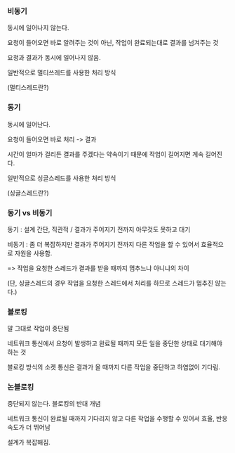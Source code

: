 ### 비동기

동시에 일어나지 않는다.

요청이 들어오면 바로 알려주는 것이 아닌, 작업이 완료되는대로 결과를 넘겨주는 것

요청과 결과가 동시에 일어나지 않음.

일반적으로 멀티쓰레드를 사용한 처리 방식

(멀티스레드란?)


### 동기

동시에 일어난다.

요청이 들어오면 바로 처리 -> 결과

시간이 얼마가 걸리든 결과를 주겠다는 약속이기 때문에 작업이 길어지면 계속 길어진다. 

일반적으로 싱글스레드를 사용한 처리 방식


(싱글스레드란?)



### 동기 vs 비동기

동기 : 설계 간단, 직관적 / 결과가 주어지기 전까지 아무것도 못하고 대기

비동기 : 좀 더 복잡하지만 결과가 주어지기 전까지 다른 작업을 할 수 있어서 효율적으로 자원을 사용함.

=> 작업을 요청한 스레드가 결과를 받을 때까지 멈추느냐 아니냐의 차이

(단, 싱글스레드의 경우 작업을 요청한 스레드에서 처리를 하므로 스레드가 멈추진 않는다.)


### 블로킹

말 그대로 작업이 중단됨

네트워크 통신에서 요청이 발생하고 완료될 때까지 모든 일을 중단한 상태로 대기해야 하는 것

블로킹 방식의 소켓 통신은 결과가 올 때까지 다른 작업을 중단하고 하염없이 기다림.


### 논블로킹

중단되지 않는다. 블로킹의 반대 개념

네트워크 통신이 완료될 때까지 기다리지 않고 다른 작업을 수행할 수 있어서 효율, 반응속도가 더 뛰어남

설계가 복잡해짐.



